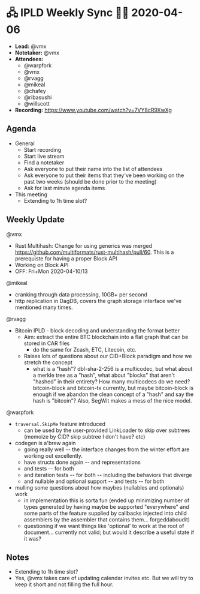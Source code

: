 # 🖧 IPLD Weekly Sync 🙌🏽 2020-04-06

- **Lead:** @vmx
- **Notetaker:** @vmx
- **Attendees:**
  - @warpfork
  - @vmx
  - @rvagg
  - @mikeal
  - @chafey
  - @ribasushi
  - @willscott
- **Recording:** https://www.youtube.com/watch?v=7VY8cR9XwXg


## Agenda

- General
  - Start recording
  - Start live stream
  - Find a notetaker
  - Ask everyone to put their name into the list of attendees
  - Ask everyone to put their items that they've been working on the past two weeks (should be done prior to the meeting)
  - Ask for last minute agenda items
- This meeting
  - Extending to 1h time slot?


## Weekly Update

@vmx
 - Rust Multihash: Change for using generics was merged https://github.com/multiformats/rust-multihash/pull/60. This is a prerequiste for having a proper Block API
 - Working on Block API
 - OFF: Fri+Mon 2020-04-10/13 

@mikeal
 - cranking through data processing, 10GB+ per second
 - http replication in DagDB, covers the graph storage interface we've mentioned many times.

@rvagg 
 - Bitcoin IPLD - block decoding and understanding the format better
     - Aim: extract the entire BTC blockchain into a flat graph that can be stored in CAR files
         - do the same for Zcash, ETC, Litecoin, etc.
     - Raises lots of questions about our CID+Block paradigm and how we stretch the concept
         - what is a "hash"? dbl-sha-2-256 is a multicodec, but what about a merkle tree as a "hash", what about "blocks" that aren't "hashed" in their entirety? How many multicodecs do we need? bitcoin-block and bitcoin-tx currently, but maybe bitcoin-block is enough if we abandon the clean concept of a "hash" and say the hash is "bitcoin"? Also, SegWit makes a mess of the nice model.

@warpfork
- `traversal.SkipMe` feature introduced
    - can be used by the user-provided LinkLoader to skip over subtrees (memoize by CID?  skip subtree I don't have?  etc)
- codegen is a'brew again
	- going really well -- the interface changes from the winter effort are working out excellently.
	- have structs done again -- and representations
	- and tests -- for both
	- and iteration tests -- for both -- including the behaviors that diverge
	- and nullable and optional support -- and tests -- for both
- mulling some questions about how maybes (nullables and optionals) work
	- in implementation this is sorta fun (ended up minimizing number of types generated by having maybe be supported "everywhere" and some parts of the feature supplied by callbacks injected into child assemblers by the assembler that contains them... forgeddaboudit)
	- questioning if we want things like 'optional' to work at the root of document... currently not valid; but would it describe a useful state if it was?


## Notes

 - Extending to 1h time slot?
  - Yes, @vmx takes care of updating calendar invites etc. But we will try to keep it short and not filling the full hour.

<!-- After each call, the notetaker submits a PR to https://github.com/ipld/team-mgmt to store the notes on the meeting-notes folder -->

